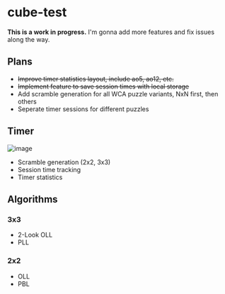 # cube-test
**This is a work in progress.** I'm gonna add more features and fix issues along the way.
## Plans
- ~~Improve timer statistics layout, include ao5, ao12, etc.~~
- ~~Implement feature to save session times with local storage~~
- Add scramble generation for all WCA puzzle variants, NxN first, then others
- Seperate timer sessions for different puzzles
## Timer
![image](https://github.com/user-attachments/assets/38c37ab7-72b2-47a4-a2ce-001fdcb8457f)
- Scramble generation (2x2, 3x3)
- Session time tracking
- Timer statistics
## Algorithms
### 3x3
- 2-Look OLL
- PLL
### 2x2
- OLL
- PBL
